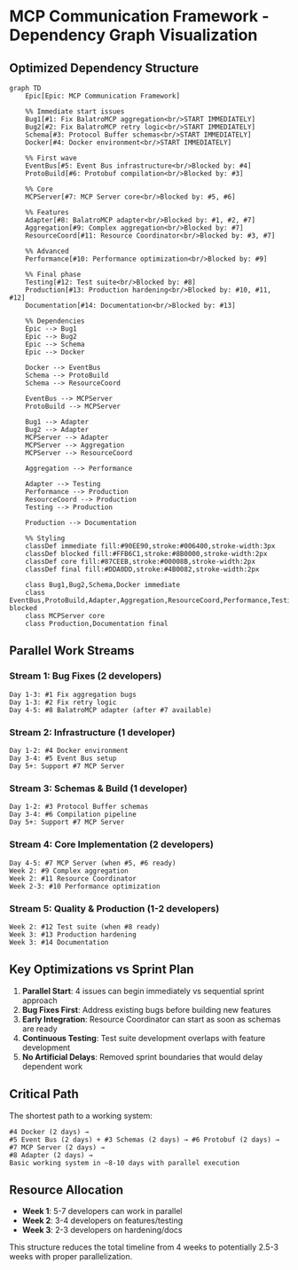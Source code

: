 # MCP Communication Framework - Dependency Graph Visualization

## Optimized Dependency Structure

```mermaid
graph TD
    Epic[Epic: MCP Communication Framework]
    
    %% Immediate start issues
    Bug1[#1: Fix BalatroMCP aggregation<br/>START IMMEDIATELY]
    Bug2[#2: Fix BalatroMCP retry logic<br/>START IMMEDIATELY]
    Schema[#3: Protocol Buffer schemas<br/>START IMMEDIATELY]
    Docker[#4: Docker environment<br/>START IMMEDIATELY]
    
    %% First wave
    EventBus[#5: Event Bus infrastructure<br/>Blocked by: #4]
    ProtoBuild[#6: Protobuf compilation<br/>Blocked by: #3]
    
    %% Core
    MCPServer[#7: MCP Server core<br/>Blocked by: #5, #6]
    
    %% Features
    Adapter[#8: BalatroMCP adapter<br/>Blocked by: #1, #2, #7]
    Aggregation[#9: Complex aggregation<br/>Blocked by: #7]
    ResourceCoord[#11: Resource Coordinator<br/>Blocked by: #3, #7]
    
    %% Advanced
    Performance[#10: Performance optimization<br/>Blocked by: #9]
    
    %% Final phase
    Testing[#12: Test suite<br/>Blocked by: #8]
    Production[#13: Production hardening<br/>Blocked by: #10, #11, #12]
    Documentation[#14: Documentation<br/>Blocked by: #13]
    
    %% Dependencies
    Epic --> Bug1
    Epic --> Bug2
    Epic --> Schema
    Epic --> Docker
    
    Docker --> EventBus
    Schema --> ProtoBuild
    Schema --> ResourceCoord
    
    EventBus --> MCPServer
    ProtoBuild --> MCPServer
    
    Bug1 --> Adapter
    Bug2 --> Adapter
    MCPServer --> Adapter
    MCPServer --> Aggregation
    MCPServer --> ResourceCoord
    
    Aggregation --> Performance
    
    Adapter --> Testing
    Performance --> Production
    ResourceCoord --> Production
    Testing --> Production
    
    Production --> Documentation
    
    %% Styling
    classDef immediate fill:#90EE90,stroke:#006400,stroke-width:3px
    classDef blocked fill:#FFB6C1,stroke:#8B0000,stroke-width:2px
    classDef core fill:#87CEEB,stroke:#00008B,stroke-width:2px
    classDef final fill:#DDA0DD,stroke:#4B0082,stroke-width:2px
    
    class Bug1,Bug2,Schema,Docker immediate
    class EventBus,ProtoBuild,Adapter,Aggregation,ResourceCoord,Performance,Testing blocked
    class MCPServer core
    class Production,Documentation final
```

## Parallel Work Streams

### Stream 1: Bug Fixes (2 developers)
```
Day 1-3: #1 Fix aggregation bugs
Day 1-3: #2 Fix retry logic
Day 4-5: #8 BalatroMCP adapter (after #7 available)
```

### Stream 2: Infrastructure (1 developer)
```
Day 1-2: #4 Docker environment
Day 3-4: #5 Event Bus setup
Day 5+: Support #7 MCP Server
```

### Stream 3: Schemas & Build (1 developer)
```
Day 1-2: #3 Protocol Buffer schemas
Day 3-4: #6 Compilation pipeline
Day 5+: Support #7 MCP Server
```

### Stream 4: Core Implementation (2 developers)
```
Day 4-5: #7 MCP Server (when #5, #6 ready)
Week 2: #9 Complex aggregation
Week 2: #11 Resource Coordinator
Week 2-3: #10 Performance optimization
```

### Stream 5: Quality & Production (1-2 developers)
```
Week 2: #12 Test suite (when #8 ready)
Week 3: #13 Production hardening
Week 3: #14 Documentation
```

## Key Optimizations vs Sprint Plan

1. **Parallel Start**: 4 issues can begin immediately vs sequential sprint approach
2. **Bug Fixes First**: Address existing bugs before building new features
3. **Early Integration**: Resource Coordinator can start as soon as schemas are ready
4. **Continuous Testing**: Test suite development overlaps with feature development
5. **No Artificial Delays**: Removed sprint boundaries that would delay dependent work

## Critical Path

The shortest path to a working system:
```
#4 Docker (2 days) → 
#5 Event Bus (2 days) + #3 Schemas (2 days) → #6 Protobuf (2 days) →
#7 MCP Server (2 days) →
#8 Adapter (2 days) →
Basic working system in ~8-10 days with parallel execution
```

## Resource Allocation

- **Week 1**: 5-7 developers can work in parallel
- **Week 2**: 3-4 developers on features/testing  
- **Week 3**: 2-3 developers on hardening/docs

This structure reduces the total timeline from 4 weeks to potentially 2.5-3 weeks with proper parallelization.